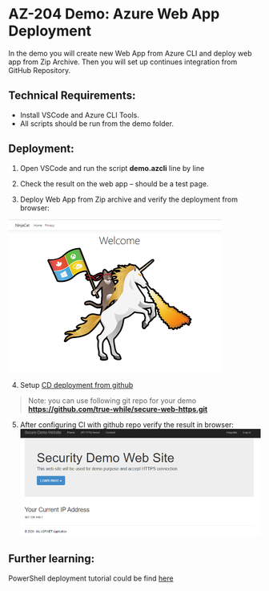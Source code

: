 # AZ-204 Demo: Azure Web App Deployment

In the demo you will create new Web App from Azure CLI and deploy web app from Zip Archive. 
Then you will set up continues integration from GitHub Repository.

## Technical Requirements:

- Install VSCode and Azure CLI Tools.
- All scripts should be run from the demo folder.

## Deployment:

1. Open VSCode and run the script **demo.azcli** line by line
2. Check the result on the web app – should be a test page.

3. Deploy Web App from Zip archive and verify the deployment from browser: 

![Test page](testpage.png)

4. Setup [CD deployment from github](https://docs.microsoft.com/en-us/azure/app-service/deploy-continuous-deployment)

> Note: you can use following git repo for your demo **https://github.com/true-while/secure-web-https.git**

5. After configuring CI with github repo verify the result in browser:
![Git page](gitpage.png)

## Further learning:

PowerShell deployment  tutorial could be find [here](https://docs.microsoft.com/en-us/azure/app-service/scripts/powershell-deploy-staging-environment)